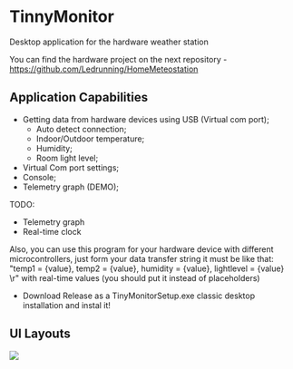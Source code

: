 # TinnyMonitor
Desktop application for the hardware weather station 

You can find the hardware project on the next repository - https://github.com/Ledrunning/HomeMeteostation

## Application Capabilities

* Getting data from hardware devices using USB (Virtual com port);
  * Auto detect connection;
  * Indoor/Outdoor temperature;
  * Humidity;
  * Room light level;
* Virtual Com port settings;
* Console;
* Telemetry graph (DEMO);

TODO:
  * Telemetry graph
  * Real-time clock

Also, you can use this program for your hardware device with different microcontrollers,
just form your data transfer string it must be like that: "temp1 = {value}, temp2 = {value}, humidity = {value}, lightlevel = {value} \r"
with real-time values (you should put it instead of placeholders)
* Download Release as a TinyMonitorSetup.exe classic desktop installation and instal it!

## UI Layouts
  
  ![](tinyMonitor.gif)


